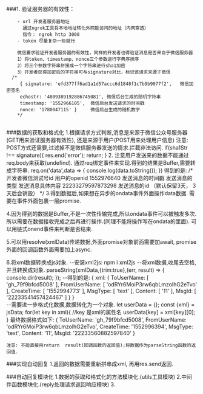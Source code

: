 ###1. 验证服务器的有效性：
```
    - url 开发者服务器地址
      通过ngrok工具将本地地址转化外网能访问的地址（内网穿透）
      指令： ngrok http 3000
    - token 尽量复杂一些就行
    
    微信要求验证开发者服务器的有效性，同样的开发者也得验证消息是否来自于微信服务器
    1）将token、timestamp、nonce三个参数进行字典序排序
    2）将三个参数字符串拼接成一个字符串进行sha1加密
    3）开发者获得加密后的字符串可与signature对比，标识该请求来源于微信
  /*
     { signature: 'efd377ff6ad1a1d57accc6d1848f1c7b9b9077f2',   微信加密签名
     echostr: '4809389192886745081', 微信后台生成的随机字符串
     timestamp: '1552966105',  微信后台发送请求的时间戳
     nonce: '1780047115' }     微信后台生成的随机数字
    */
 
 ```
 ###数据的获取和格式化
 1.根据请求方式判断,消息是来源于微信公众号服务器(GET用来验证服务器有效性),
   还是来源于用户(POST用来处理用户信息)
    注意: POST方式还需要,过滤掉不是微信服务器发送的情求.拦截非法访问.
         if(sha1Str !== signature){
           res.end('error');
           return;
         }
 2. 注意用户发送来的数据不能通过req.body来获取(undefind).
    通过req绑定事件来实现.得到的结果是Buffer,需要转成字符串.
    req.on('data',data => {
            console.log(data.toString());
    })
    得到的是:
     /*
      <xml>
      <ToUserName><![CDATA[gh_4fe7faab4d6c]]></ToUserName> 开发者微信测试号id
      <FromUserName><![CDATA[oAsoR1iP-_D3LZIwNCnK8BFotmJc]]></FromUserName>  用户的openid
      <CreateTime>1552976640</CreateTime> 发送消息的时间戳
      <MsgType><![CDATA[text]]></MsgType> 发送消息的类型
      <Content><![CDATA[222]]></Content>  发送消息具体内容
      <MsgId>22233279597873298</MsgId>    发送消息的id （默认保留3天， 3天后会销毁）
      </xml>
       */
 3.得到数据后,如果想在异步的ondata事件外面操作data数据.
    需要在事件外面包裹一层promise.
    
 4.因为得到的数据是Buffer,不是一次性传输完成,所以ondata事件可以被触发多次.
    所以需要在数据接收完成之后再进行操作.(同理不能将操作写在ondata的里面).
    可以用链式onend事件来判断是否结束.
    
 5.可以用resolve(xmlData)传递数据,外面promise对象前面需要加await,
        promise外面的回调函数外面需要加上async.
        
 6.将xml数据转换成js对象.
    --安装xml2js:   npm i xml2js
    --将xml数据,收尾去空格,并且转换成对象.
    parseString(xmlData,{trim:true},(err, result) => {
            console.dir(result);
          });
    --得到的是:
    { xml:
       { ToUserName: [ 'gh_79f9bfcd5008' ],
         FromUserName: [ 'odRYr6MoiP3rw6qbLmzolhG2eTvo' ],
         CreateTime: [ '1552994773' ],
         MsgType: [ 'text' ],
         Content: [ '11' ],
         MsgId: [ '22233541457424467' ] } }  
    --需要进一步格式化数据,数据转化为一个对象.
              let userData = {};
              const  {xml} = jsData;
              for(let key in xml){
                //key 是xml的属性名
                userData[key] = xml[key][0];
              }
       最终数据格式如下:
       { ToUserName: 'gh_79f9bfcd5008',
         FromUserName: 'odRYr6MoiP3rw6qbLmzolhG2eTvo',
         CreateTime: '1552996394',
         MsgType: 'text',
         Content: '11',
         MsgId: '22233560882597840' }

    注意: 不能直接用return  result(回调函数的返回值);将数据作为parseString函数的返回值.
       
 ###实现自动回复
    1.返回的数据需要重新拼串成xml, 再用res.send返回.
        
###自动回复模块化
  1.数据的获取和格式化的方法模块化.(utils工具模块)
  2.中间件函数模块化.(reply处理请求返回响应模块)
  3.
